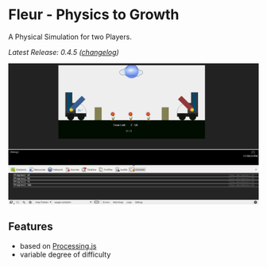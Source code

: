 Fleur - Physics to Growth
=========================

A Physical Simulation for two Players.

_Latest Release: 0.4.5 ([changelog](https://github.com/Autarc/Fleur/blob/master/HISTORY.md))_

![Fleur](https://github.com/Autarc/Fleur/raw/master/material/v0.4.5_2013-05-20.png)


## Features

- based on [Processing.js](http://processingjs.org/)
- variable degree of difficulty
